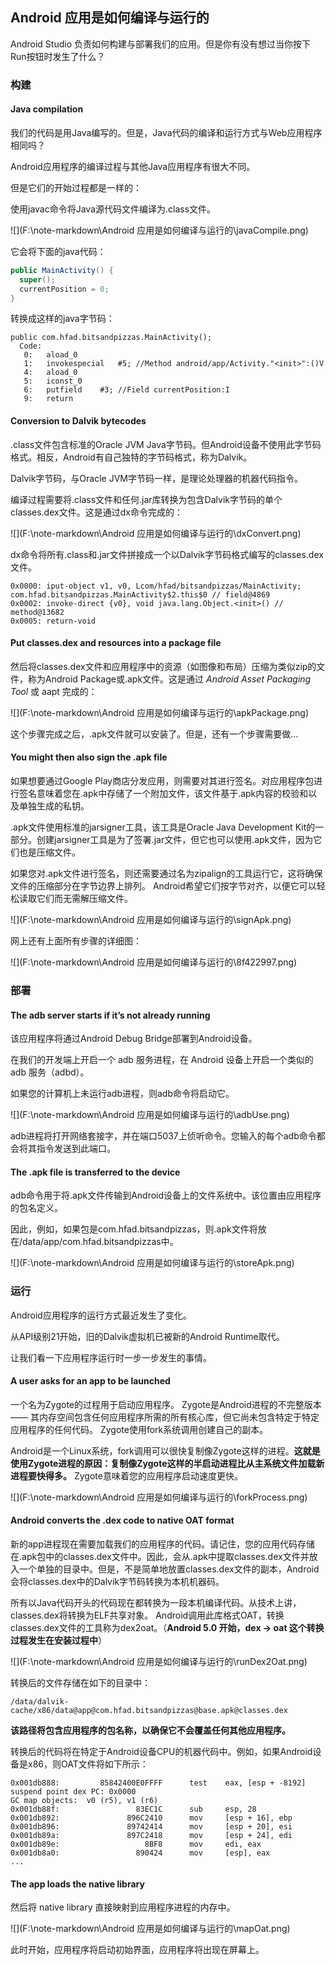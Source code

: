 ## Android 应用是如何编译与运行的

Android Studio 负责如何构建与部署我们的应用。但是你有没有想过当你按下Run按钮时发生了什么？

### 构建

#### Java compilation

我们的代码是用Java编写的。但是，Java代码的编译和运行方式与Web应用程序相同吗？

Android应用程序的编译过程与其他Java应用程序有很大不同。

但是它们的开始过程都是一样的：

使用javac命令将Java源代码文件编译为.class文件。

![](F:\note-markdown\Android 应用是如何编译与运行的\javaCompile.png)

它会将下面的java代码：

```java
public MainActivity() {
  super();
  currentPosition = 0;
}
```

转换成这样的java字节码：

```
public com.hfad.bitsandpizzas.MainActivity();
  Code:
   0:	aload_0
   1:	invokespecial	#5; //Method android/app/Activity."<init>":()V
   4:	aload_0
   5:	iconst_0
   6:	putfield	#3; //Field currentPosition:I
   9:	return
```

#### Conversion to Dalvik bytecodes

.class文件包含标准的Oracle JVM Java字节码。但Android设备不使用此字节码格式。相反，Android有自己独特的字节码格式，称为Dalvik。

Dalvik字节码，与Oracle JVM字节码一样，是理论处理器的机器代码指令。

编译过程需要将.class文件和任何.jar库转换为包含Dalvik字节码的单个classes.dex文件。这是通过dx命令完成的：

![](F:\note-markdown\Android 应用是如何编译与运行的\dxConvert.png)

dx命令将所有.class和.jar文件拼接成一个以Dalvik字节码格式编写的classes.dex文件。

```
0x0000: iput-object v1, v0, Lcom/hfad/bitsandpizzas/MainActivity; com.hfad.bitsandpizzas.MainActivity$2.this$0 // field@4869
0x0002: invoke-direct {v0}, void java.lang.Object.<init>() // method@13682
0x0005: return-void
```

#### Put classes.dex and resources into a package file

然后将classes.dex文件和应用程序中的资源（如图像和布局）压缩为类似zip的文件，称为Android Package或.apk文件。这是通过 *Android Asset Packaging Tool* 或 aapt 完成的：

![](F:\note-markdown\Android 应用是如何编译与运行的\apkPackage.png)

这个步骤完成之后，.apk文件就可以安装了。但是，还有一个步骤需要做...

#### You might then also sign the .apk file

如果想要通过Google Play商店分发应用，则需要对其进行签名。对应用程序包进行签名意味着您在.apk中存储了一个附加文件，该文件基于.apk内容的校验和以及单独生成的私钥。

.apk文件使用标准的jarsigner工具，该工具是Oracle Java Development Kit的一部分。创建jarsigner工具是为了签署.jar文件，但它也可以使用.apk文件，因为它们也是压缩文件。 

如果您对.apk文件进行签名，则还需要通过名为zipalign的工具运行它，这将确保文件的压缩部分在字节边界上排列。 Android希望它们按字节对齐，以便它可以轻松读取它们而无需解压缩文件。

![](F:\note-markdown\Android 应用是如何编译与运行的\signApk.png)

网上还有上面所有步骤的详细图：

![](F:\note-markdown\Android 应用是如何编译与运行的\8f422997.png)

### 部署

#### The adb server starts if it’s not already running

该应用程序将通过Android Debug Bridge部署到Android设备。

在我们的开发端上开启一个 adb 服务进程，在 Android 设备上开启一个类似的 adb 服务（adbd）。

如果您的计算机上未运行adb进程，则adb命令将启动它。

![](F:\note-markdown\Android 应用是如何编译与运行的\adbUse.png)

adb进程将打开网络套接字，并在端口5037上侦听命令。您输入的每个adb命令都会将其指令发送到此端口。

#### The .apk file is transferred to the device

adb命令用于将.apk文件传输到Android设备上的文件系统中。该位置由应用程序的包名定义。

因此，例如，如果包是com.hfad.bitsandpizzas，则.apk文件将放在/data/app/com.hfad.bitsandpizzas中。

![](F:\note-markdown\Android 应用是如何编译与运行的\storeApk.png)

### 运行

Android应用程序的运行方式最近发生了变化。

从API级别21开始，旧的Dalvik虚拟机已被新的Android Runtime取代。

让我们看一下应用程序运行时一步一步发生的事情。

#### A user asks for an app to be launched

一个名为Zygote的过程用于启动应用程序。 Zygote是Android进程的不完整版本 —— 其内存空间包含任何应用程序所需的所有核心库，但它尚未包含特定于特定应用程序的任何代码。 Zygote使用fork系统调用创建自己的副本。

 Android是一个Linux系统，fork调用可以很快复制像Zygote这样的进程。**这就是使用Zygote进程的原因：复制像Zygote这样的半启动进程比从主系统文件加载新进程要快得多。** Zygote意味着您的应用程序启动速度更快。

![](F:\note-markdown\Android 应用是如何编译与运行的\forkProcess.png)

#### Android converts the .dex code to native OAT format

新的app进程现在需要加载我们的应用程序的代码。请记住，您的应用代码存储在.apk包中的classes.dex文件中。因此，会从.apk中提取classes.dex文件并放入一个单独的目录中。但是，不是简单地放置classes.dex文件的副本，Android会将classes.dex中的Dalvik字节码转换为本机机器码。

所有以Java代码开头的代码现在都转换为一段本机编译代码。从技术上讲，classes.dex将转换为ELF共享对象。 Android调用此库格式OAT，转换classes.dex文件的工具称为dex2oat。（**Android 5.0 开始，dex -> oat 这个转换过程发生在安装过程中**）

![](F:\note-markdown\Android 应用是如何编译与运行的\runDex2Oat.png)

转换后的文件存储在如下的目录中：

```
/data/dalvik-cache/x86/data@app@com.hfad.bitsandpizzas@base.apk@classes.dex
```

**该路径将包含应用程序的包名称，以确保它不会覆盖任何其他应用程序。**

转换后的代码将在特定于Android设备CPU的机器代码中。例如，如果Android设备是x86，则OAT文件将如下所示：

```
0x001db888:         85842400E0FFFF    	test    eax, [esp + -8192]
suspend point dex PC: 0x0000
GC map objects:  v0 (r5), v1 (r6)
0x001db88f:                 83EC1C    	sub     esp, 28
0x001db892:               896C2410    	mov     [esp + 16], ebp
0x001db896:               89742414    	mov     [esp + 20], esi
0x001db89a:               897C2418    	mov     [esp + 24], edi
0x001db89e:                   8BF8    	mov     edi, eax
0x001db8a0:                 890424    	mov     [esp], eax
...
```

#### The app loads the native library

然后将 native library 直接映射到应用程序进程的内存中。

![](F:\note-markdown\Android 应用是如何编译与运行的\mapOat.png)

此时开始，应用程序将启动初始界面，应用程序将出现在屏幕上。